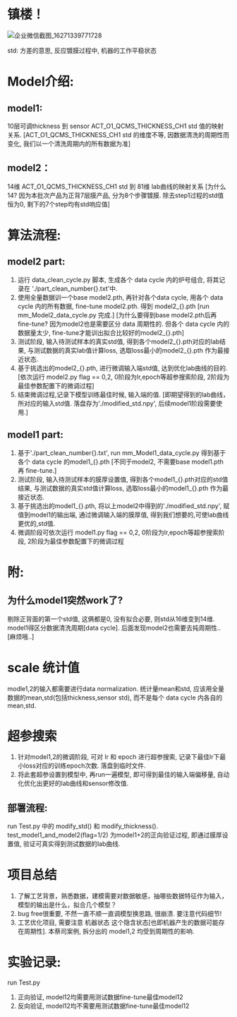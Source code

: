 镇楼！
===
![企业微信截图_16271339771728](https://user-images.githubusercontent.com/29834982/126888030-4dd10af5-dccb-4124-8560-95ab63940c5a.png)


std: 方差的意思, 反应镀膜过程中, 机器的工作平稳状态

Model介绍:
===

model1:
---
10层可调thickness 到 sensor ACT_O1_QCMS_THICKNESS_CH1 std 值的映射关系.
[ACT_O1_QCMS_THICKNESS_CH1 std 的维度不等, 因数据清洗的周期性而变化, 我们以一个清洗周期内的所有数据为准]


model2： 
---
14维 ACT_O1_QCMS_THICKNESS_CH1 std 到 81维 lab曲线的映射关系
[为什么14? 因为本批次产品为正背7层膜产品, 分为8个步骤镀膜. 除去step1过程的std值恒为0, 剩下的7个step均有std响应值]



算法流程:
===

model2 part: 
---
1. 运行 data_clean_cycle.py 脚本, 生成各个 data cycle 内的炉号组合, 将其记录在 './part_clean_number{}.txt'中.
2. 使用全量数据训一个base model2.pth, 再针对各个data cycle, 用各个 data cycle 内的所有数据, fine-tune model2.pth. 得到 model2_{}.pth
[run mm_Model2_data_cycle.py 完成.] 
[为什么要得到base model2.pth后再fine-tune? 因为model2也是需要区分 data 周期性的. 但各个 data cycle 内的数据量太少, fine-tune才能训出拟合比较好的model2_{}.pth]
3. 测试阶段, 输入待测试样本的真实std值, 得到各个model2_{}.pth对应的lab结果, 与测试数据的真实lab值计算loss, 选取loss最小的model2_{}.pth 作为最接近状态.
4. 基于挑选出的model2_{}.pth, 进行微调输入端std值, 达到优化lab曲线的目的.
[依次运行 model2.py flag == 0,2, 0阶段为lr,epoch等超参搜索阶段, 2阶段为最佳参数配置下的微调过程]
5. 结束微调过程,记录下模型训练最佳时候, 输入端的值. [即期望得到的lab曲线，所对应的输入std值. 落盘存为'./modified_std.npy', 后续model1阶段需要使用.]

model1 part:
---
1. 基于'./part_clean_number{}.txt', run mm_Model1_data_cycle.py 得到基于各个 data cycle 的model1_{}.pth 
[不同于model2, 不需要base model1.pth 再 fine-tune.]
2. 测试阶段, 输入待测试样本的膜厚设置值, 得到各个model1_{}.pth对应的std值结果, 与测试数据的真实std值计算loss, 选取loss最小的model1_{}.pth 作为最接近状态.
3. 基于挑选出的model1_{}.pth, 将以上model2中得到的'./modified_std.npy', 赋值到model1的输出端, 通过微调输入端的膜厚值, 得到我们想要的,可使lab曲线更优的,std值.
5. 微调阶段可依次运行 model1.py flag == 0,2, 0阶段为lr,epoch等超参搜索阶段, 2阶段为最佳参数配置下的微调过程


附:
===
为什么model1突然work了?
---
剔除正背面的第一个std值, 这俩都是0, 没有拟合必要, 则std从16维变到14维. model1得区分数据清洗周期[data cycle]. 后面发现model2也需要去扽周期性.. [麻烦哦..]

scale 统计值
===
modle1,2的输入都需要进行data normalization. 统计量mean和std, 应该用全量数据的mean,std(包括thickness,sensor std), 而不是每个 data cycle 内各自的 mean,std. 

超参搜索
===
1. 针对model1,2的微调阶段, 可对 lr 和 epoch 进行超参搜索, 记录下最佳lr下最小loss对应的训练epoch次数. 落盘到临时文件. 
2. 将此套超参设置到模型中, 再run一遍模型, 即可得到最佳的输入端偏移量, 自动化优化出更好的lab曲线和sensor修改值. 

部署流程: 
---
run Test.py 中的 modify_std() 和 modify_thickness(). 
test_model1_and_model2(flag=1/2) 为model1+2的正向验证过程, 即通过膜厚设置值, 验证可真实得到测试数据的lab曲线.


项目总结
===
1. 了解工艺背景，熟悉数据，建模需要对数据敏感，抽哪些数据特征作为输入，模型的输出是什么，拟合几个模型？
2. bug free很重要, 不然一直不顺一直调模型换思路, 很崩溃. 要注意代码细节! 
3. 工艺优化项目, 需要注意 机器状态 这个隐含状态[也即机器产生的数据可能存在周期性]. 本蔡司案例, 拆分出的 model1,2 均受到周期性的影响.


实验记录:
===
run Test.py 
1. 正向验证, model12均需要用测试数据fine-tune最佳model12
2. 反向验证, model12均不需要用测试数据fine-tune最佳model12
